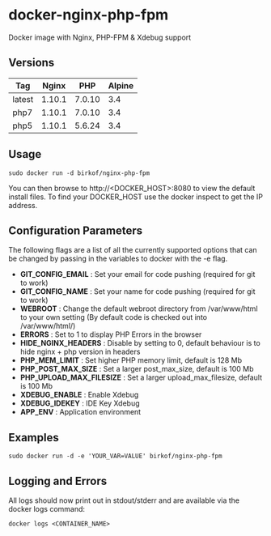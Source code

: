 docker-nginx-php-fpm
==============

Docker image with Nginx, PHP-FPM &amp; Xdebug support

Versions
-----
| Tag | Nginx | PHP | Alpine |
|-----|-------|-----|--------|
| latest | 1.10.1 | 7.0.10 | 3.4 |
| php7 | 1.10.1 | 7.0.10 | 3.4 |
| php5 | 1.10.1 | 5.6.24 | 3.4 |

Usage
-----
```
sudo docker run -d birkof/nginx-php-fpm
```
You can then browse to http://<DOCKER_HOST>:8080 to view the default install files. To find your DOCKER_HOST use the docker inspect to get the IP address.

Configuration Parameters
-----
The following flags are a list of all the currently supported options that can be changed by passing in the variables to docker with the -e flag.

 - **GIT_CONFIG_EMAIL** : Set your email for code pushing (required for git to work)
 - **GIT_CONFIG_NAME** : Set your name for code pushing (required for git to work)
 - **WEBROOT** : Change the default webroot directory from /var/www/html to your own setting (By default code is checked out into /var/www/html/)
 - **ERRORS** : Set to 1 to display PHP Errors in the browser
 - **HIDE_NGINX_HEADERS** : Disable by setting to 0, default behaviour is to hide nginx + php version in headers
 - **PHP_MEM_LIMIT** : Set higher PHP memory limit, default is 128 Mb
 - **PHP_POST_MAX_SIZE** : Set a larger post_max_size, default is 100 Mb
 - **PHP_UPLOAD_MAX_FILESIZE** : Set a larger upload_max_filesize, default is 100 Mb
 - **XDEBUG_ENABLE** : Enable Xdebug
 - **XDEBUG_IDEKEY** : IDE Key Xdebug
 - **APP_ENV** : Application environment


Examples
--------
```
sudo docker run -d -e 'YOUR_VAR=VALUE' birkof/nginx-php-fpm
```

Logging and Errors
--------
All logs should now print out in stdout/stderr and are available via the docker logs command:
```
docker logs <CONTAINER_NAME>